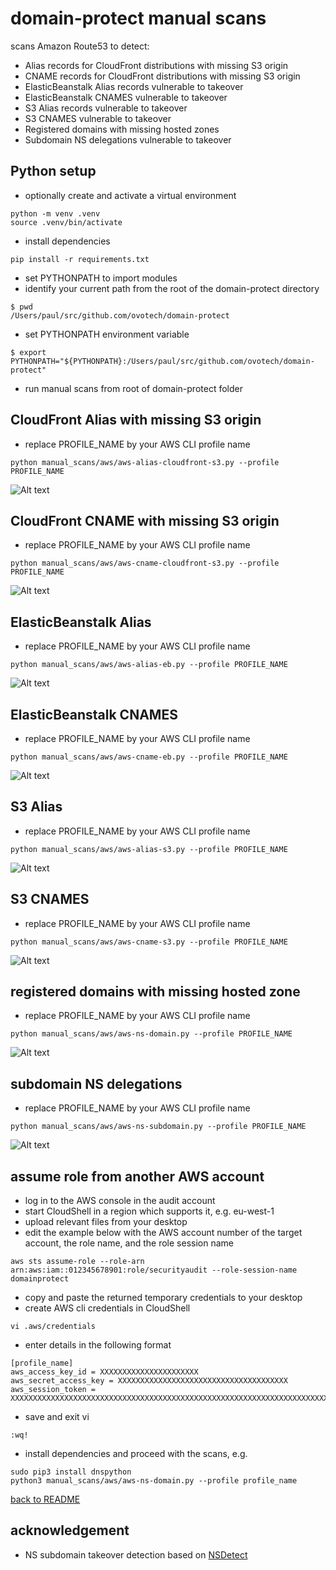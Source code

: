 # domain-protect manual scans
scans Amazon Route53 to detect:
* Alias records for CloudFront distributions with missing S3 origin
* CNAME records for CloudFront distributions with missing S3 origin
* ElasticBeanstalk Alias records vulnerable to takeover
* ElasticBeanstalk CNAMES vulnerable to takeover
* S3 Alias records vulnerable to takeover
* S3 CNAMES vulnerable to takeover
* Registered domains with missing hosted zones  
* Subdomain NS delegations vulnerable to takeover

## Python setup
* optionally create and activate a virtual environment
```
python -m venv .venv
source .venv/bin/activate
```
* install dependencies
```
pip install -r requirements.txt
```
* set PYTHONPATH to import modules
* identify your current path from the root of the domain-protect directory
```
$ pwd
/Users/paul/src/github.com/ovotech/domain-protect
```
* set PYTHONPATH environment variable
```
$ export PYTHONPATH="${PYTHONPATH}:/Users/paul/src/github.com/ovotech/domain-protect"
```
* run manual scans from root of domain-protect folder

## CloudFront Alias with missing S3 origin
* replace PROFILE_NAME by your AWS CLI profile name
```
python manual_scans/aws/aws-alias-cloudfront-s3.py --profile PROFILE_NAME
```

![Alt text](images/aws-cloudfront-s3-alias.png?raw=true "CloudFront Alias with missing S3 origin")

## CloudFront CNAME with missing S3 origin
* replace PROFILE_NAME by your AWS CLI profile name
```
python manual_scans/aws/aws-cname-cloudfront-s3.py --profile PROFILE_NAME
```

![Alt text](images/aws-cloudfront-s3-cname.png?raw=true "CloudFront CNAME with missing S3 origin")

## ElasticBeanstalk Alias
* replace PROFILE_NAME by your AWS CLI profile name
```
python manual_scans/aws/aws-alias-eb.py --profile PROFILE_NAME
```

![Alt text](images/aws-eb-alias.png?raw=true "Detect vulnerable S3 Aliases")

## ElasticBeanstalk CNAMES
* replace PROFILE_NAME by your AWS CLI profile name
```
python manual_scans/aws/aws-cname-eb.py --profile PROFILE_NAME
```

![Alt text](images/aws-eb-cnames.png?raw=true "Detect vulnerable ElasticBeanstalk CNAMEs")

## S3 Alias
* replace PROFILE_NAME by your AWS CLI profile name
```
python manual_scans/aws/aws-alias-s3.py --profile PROFILE_NAME
```

![Alt text](images/aws-s3-alias.png?raw=true "Detect vulnerable S3 Aliases")

## S3 CNAMES
* replace PROFILE_NAME by your AWS CLI profile name
```
python manual_scans/aws/aws-cname-s3.py --profile PROFILE_NAME
```

![Alt text](images/aws-s3-cnames.png?raw=true "Detect vulnerable S3 CNAMEs")

## registered domains with missing hosted zone
* replace PROFILE_NAME by your AWS CLI profile name
```
python manual_scans/aws/aws-ns-domain.py --profile PROFILE_NAME
```

![Alt text](images/aws-ns-domain.png?raw=true "Detect vulnerable subdomains")

## subdomain NS delegations
* replace PROFILE_NAME by your AWS CLI profile name
```
python manual_scans/aws/aws-ns-subdomain.py --profile PROFILE_NAME
```

![Alt text](images/aws-ns-subdomain.png?raw=true "Detect vulnerable subdomains")

## assume role from another AWS account
* log in to the AWS console in the audit account
* start CloudShell in a region which supports it, e.g. eu-west-1
* upload relevant files from your desktop  
* edit the example below with the AWS account number of the target account, the role name, and the role session name
```
aws sts assume-role --role-arn arn:aws:iam::012345678901:role/securityaudit --role-session-name domainprotect
```
* copy and paste the returned temporary credentials to your desktop
* create AWS cli credentials in CloudShell
```
vi .aws/credentials
```
* enter details in the following format
```
[profile_name]
aws_access_key_id = XXXXXXXXXXXXXXXXXXXXXX
aws_secret_access_key = XXXXXXXXXXXXXXXXXXXXXXXXXXXXXXXXXXXXXX
aws_session_token = XXXXXXXXXXXXXXXXXXXXXXXXXXXXXXXXXXXXXXXXXXXXXXXXXXXXXXXXXXXXXXXXXXXXXXXXXXXX
```
* save and exit vi
```
:wq!
```
* install dependencies and proceed with the scans, e.g. 
```
sudo pip3 install dnspython
python3 manual_scans/aws/aws-ns-domain.py --profile profile_name
```

[back to README](../../README.md)

## acknowledgement
* NS subdomain takeover detection based on [NSDetect](https://github.com/shivsahni/NSDetect)